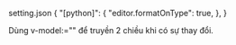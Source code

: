 setting.json
{
    "[python]": {
        "editor.formatOnType": true,
    },
}

Dùng v-model:<variable>="<props variable>" để truyền 2 chiều khi có sự thay đổi.
